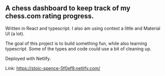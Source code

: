 ## A chess dashboard to keep track of my chess.com rating progress.

Written in React and typescript. I also am using context a little and Material UI (a lot).

The goal of this project is to build something fun, while also learning typescript. Some of the types and code could use a bit of cleaning up.

Deployed with Netlify.

Link: https://stoic-spence-5f0ef9.netlify.com/
